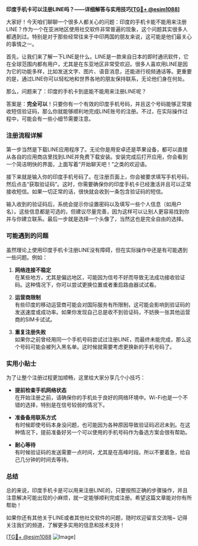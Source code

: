 **印度手机卡可以注册LINE吗？——详细解答与实用技巧[[TG💪+ @esim1088](https://t.me/s/esim1088)]**

大家好！今天咱们聊聊一个很多人都关心的问题：印度的手机卡能不能用来注册LINE？作为一个在亚洲地区使用社交软件非常普遍的现象，这个问题其实很多人都遇到过。特别是对于那些经常往来于中印两国的朋友来说，这可能是他们最关心的事情之一。

首先，让我们来了解一下LINE是什么。LINE是一款来自日本的即时通讯软件，它在全球范围内都有用户，尤其是在东亚地区非常受欢迎。很多人喜欢用LINE是因为它的功能多样，比如发送文字、图片、语音消息，还能进行视频通话等。更重要的是，通过LINE你可以轻松地和世界各地的朋友保持联系，无论他们身在何处。

那么，问题来了：印度的手机卡到底能不能用来注册LINE呢？

答案是：**完全可以**！只要你有一个有效的印度手机号码，并且这个号码能够正常接收短信验证码，那么你就能够顺利地完成LINE账号的注册。不过，在实际操作过程中，可能会有一些小细节需要注意。

### 注册流程详解

第一步当然是下载LINE应用程序了。无论你是用安卓还是苹果设备，都可以直接从各自的应用商店里找到LINE并免费下载安装。安装完成后打开应用，你会看到一个简洁明快的界面，上面写着“开始聊天吧！”之类的欢迎语。

接下来就是输入你的印度手机号码了。在注册页面上，你会被要求填写手机号码，然后点击“获取验证码”。这时，你需要确保你的印度手机卡已经激活并且可以正常接收短信。如果一切正常的话，很快就会收到一条包含验证码的短信。

输入收到的验证码后，系统会提示你设置密码以及填写一些个人信息（如用户名）。这些信息都是可选的，但建议尽量完善，因为这样可以让别人更容易找到你并与你建立联系。最后一步就是选择一个头像了，当然这也是完全自由的选择。

### 可能遇到的问题

虽然理论上使用印度手机卡注册LINE没有障碍，但在实际操作中还是有可能遇到一些问题。例如：

1. **网络连接不稳定**  
   在某些地方，尤其是偏远地区，可能因为信号不好而导致无法成功接收验证码。这种情况下，你可以尝试更换位置或者重启路由器试试看。

2. **运营商限制**  
   有些印度的移动运营商可能会对国际服务有所限制，这可能会影响到验证码的发送速度或成功率。如果你发现自己总是收不到验证码，不妨换一张其他运营商的SIM卡试试。

3. **重复注册失败**  
   如果你之前曾经用同一个手机号码尝试过注册LINE，而最终未能完成，那么这个号码可能会被列入黑名单。这时候就需要考虑更换新的手机号码了。

### 实用小贴士

为了让整个注册过程更加顺畅，这里给大家分享几个小技巧：

- **提前检查手机网络状态**  
  在开始注册之前，请确保你的手机处于良好的网络环境中。Wi-Fi也是一个不错的选择，特别是在信号较弱的情况下。

- **准备备用联系方式**  
  有时候即使号码本身没问题，也可能因为各种原因导致验证码迟迟未到。在这种情况下，提前准备好另一个可以使用的手机号码作为备选方案会很有帮助。

- **耐心等待**  
  有时候验证码的发送需要一点时间，尤其是在高峰时段。所以不要着急，给自己几分钟的时间去等待。

### 总结

总的来说，印度手机卡是可以用来注册LINE的，只要按照正确的步骤操作，并且注意解决可能出现的小麻烦，就一定能够顺利完成注册。希望这篇文章能对你有所帮助！

如果你还有其他关于LINE或者其他社交软件的问题，随时欢迎留言交流哦~ 记得关注我们的频道，了解更多实用的信息和技术支持！

[[TG💪+ @esim1088](https://t.me/s/esim1088) ![Image](https://i.postimg.cc/4NQfJmqS/Snipaste-2025-05-13-00-14-12.png)]